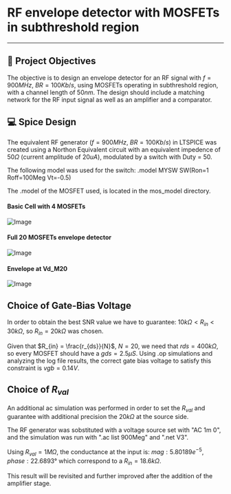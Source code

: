 # RF envelope detector with MOSFETs in subthreshold region
---


## 🎯 Project Objectives 
The objective is to design an envelope detector for an RF signal with $f = 900 MHz$, $BR = 100Kb/s$, using MOSFETs operating in subthreshold region, with a channel length of $50nm$. The design should include a matching network for the RF input signal as well as an amplifier and a comparator.



## 💻 Spice Design
The equivalent RF generator ($f = 900 MHz$, $BR = 100Kb/s$) in LTSPICE was created using a Northon Equivalent circuit with an equivalent impedence of $50Ω$ (current amplitude of $20uA$), modulated by a switch with Duty = $50%$.

The following model was used for the switch: .model MYSW SW(Ron=1 Roff=100Meg Vt=-0.5)


The .model of the MOSFET used, is located in the mos_model directory.

#### Basic Cell with 4 MOSFETs
![Image](https://github.com/user-attachments/assets/440d9c9f-866d-420c-b5e7-216c35d73d47)

#### Full 20 MOSFETs envelope detector
![Image](https://github.com/user-attachments/assets/675ec5d9-c45a-4ee0-bc42-5f9a30ca95a3)

#### Envelope at Vd_M20
![Image](https://github.com/user-attachments/assets/e4583a6c-22a3-45b0-a69f-2be5f91d26ea)

## Choice of Gate-Bias Voltage
In order to obtain the best SNR value we have to guarantee: $10k\Omega < R_{in} < 30k \Omega$, so $R_{in} = 20k \Omega$ was chosen.

Given that $R_{in} = \frac{r_{ds}}{N}$, $N = 20$, we need that $rds = 400k \Omega$, so every MOSFET should have a $gds = 2.5 \mu S$. Using .op simulations and analyzing the log file results, the correct gate bias voltage to satisfy this constraint is $vgb = 0.14V$. 

## Choice of $R_{val}$ 
An additional ac simulation was performed in order to set the $R_{val}$ and guarantee with additional precision the $20k \Omega$ at the source side.

The RF generator was sobstituted with a voltage source set with "AC 1m 0", and the simulation was run with ".ac list 900Meg" and ".net V3".

Using $R_{val} = 1M\Omega$, the conductance at the input is: $mag: 5.80189e^{-5}$, $phase:22.6893°$ which correspond to a $R_{in} = 18.6k\Omega$.

This result will be revisited and further improved after the addition of the amplifier stage.

